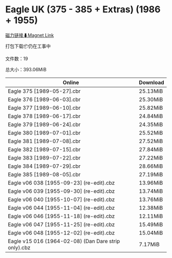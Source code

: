 # Eagle UK (375 - 385 + Extras) (1986 + 1955)

[磁力链接⬇Magnet Link](magnet:?xt=urn:btih:50bda5ae7ccab0e5a451b114ffe3676ebe47c36a&dn=Eagle%20UK%20%28375%20-%20385%20%2B%20Extras%29%20%281986%20%2B%201955%29)

打包下载📦仍在工事中

文件数：19

总大小：393.06MiB

Online | Download
--- | ---
Eagle 375 \[1989-05-27\].cbr | 25.13MiB
Eagle 376 \[1989-06-03\].cbr | 25.30MiB
Eagle 377 \[1989-06-10\].cbr | 25.82MiB
Eagle 378 \[1989-06-17\].cbr | 24.84MiB
Eagle 379 \[1989-06-24\].cbr | 24.35MiB
Eagle 380 \[1989-07-01\].cbr | 25.52MiB
Eagle 381 \[1989-07-08\].cbr | 27.52MiB
Eagle 382 \[1989-07-15\].cbr | 27.84MiB
Eagle 383 \[1989-07-22\].cbr | 27.22MiB
Eagle 384 \[1989-07-29\].cbr | 28.66MiB
Eagle 385 \[1989-08-05\].cbr | 27.19MiB
Eagle v06 038 \[1955-09-23\] (re-edit).cbz | 13.96MiB
Eagle v06 039 \[1955-09-30\] (re-edit).cbz | 13.74MiB
Eagle v06 040 \[1955-10-07\] (re-edit).cbz | 13.76MiB
Eagle v06 044 \[1955-11-04\] (re-edit).cbz | 12.38MiB
Eagle v06 046 \[1955-11-18\] (re-edit).cbz | 12.11MiB
Eagle v06 047 \[1955-11-25\] (re-edit).cbz | 15.49MiB
Eagle v06 048 \[1955-12-02\] (re-edit).cbz | 15.04MiB
Eagle v15 016 (1964-02-08) (Dan Dare strip only).cbz | 7.17MiB